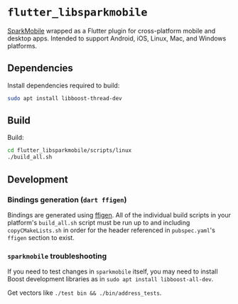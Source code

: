 # `flutter_libsparkmobile`
[SparkMobile](https://github.com/firoorg/sparkmobile) wrapped as a Flutter plugin for cross-platform mobile and desktop apps.  Intended to support Android, iOS, Linux, Mac, and Windows platforms.

## Dependencies
Install dependencies required to build:
```sh
sudo apt install libboost-thread-dev
```

## Build
Build:
```sh
cd flutter_libsparkmobile/scripts/linux
./build_all.sh
```

## Development
### Bindings generation (`dart ffigen`)
Bindings are generated using [ffigen](https://pub.dev/packages/ffigen).  All of the individual build scripts in your platform's `build_all.sh` script must be run up to and including `copyCMakeLists.sh` in order for the header referenced in `pubspec.yaml`'s `ffigen` section to exist.

### `sparkmobile` troubleshooting
If you need to test changes in `sparkmobile` itself, you may need to install Boost development libraries as in `sudo apt install libboost-all-dev`.

Get vectors like `./test bin && ./bin/address_tests`.
